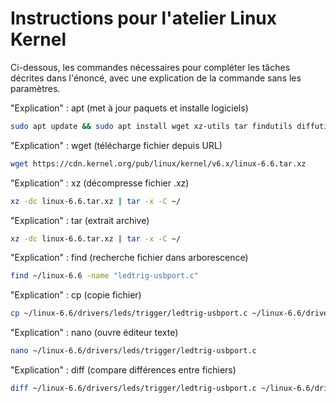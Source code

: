 # Instructions pour l'atelier Linux Kernel

Ci-dessous, les commandes nécessaires pour compléter les tâches décrites dans l'énoncé, avec une explication de la commande sans les paramètres.

"Explication" : apt (met à jour paquets et installe logiciels)
```bash
sudo apt update && sudo apt install wget xz-utils tar findutils diffutils nano
```

"Explication" : wget (télécharge fichier depuis URL)
```bash
wget https://cdn.kernel.org/pub/linux/kernel/v6.x/linux-6.6.tar.xz
```

"Explication" : xz (décompresse fichier .xz)
```bash
xz -dc linux-6.6.tar.xz | tar -x -C ~/
```

"Explication" : tar (extrait archive)
```bash
xz -dc linux-6.6.tar.xz | tar -x -C ~/
```

"Explication" : find (recherche fichier dans arborescence)
```bash
find ~/linux-6.6 -name "ledtrig-usbport.c"
```

"Explication" : cp (copie fichier)
```bash
cp ~/linux-6.6/drivers/leds/trigger/ledtrig-usbport.c ~/linux-6.6/drivers/leds/trigger/ledtrig-usbport.c.bak
```

"Explication" : nano (ouvre éditeur texte)
```bash
nano ~/linux-6.6/drivers/leds/trigger/ledtrig-usbport.c
```

"Explication" : diff (compare différences entre fichiers)
```bash
diff ~/linux-6.6/drivers/leds/trigger/ledtrig-usbport.c ~/linux-6.6/drivers/leds/trigger/ledtrig-usbport.c.bak
```